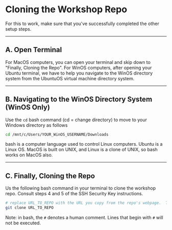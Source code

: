 # Cloning the Workshop Repo

For this to work, make sure that you've successfully completed the other setup steps. 

---

## A. Open Terminal

For MacOS computers, you can open your terminal and skip down to "Finally, Cloning the Repo".  For WinOS computers, after opening your Ubuntu terminal, we have to help you navigate to the WinOS directory system from the UbuntuOS virtual machine directory system.

---

## B. Navigating to the WinOS Directory System (WinOS Only)

Use the `cd` bash command (cd = change directory) to move to your Windows directory as follows

  ```bash
  cd /mnt/c/Users/YOUR_WinOS_USERNAME/Downloads
  ```
  
  bash is a computer language used to control Linux computers. Ubuntu is a Linux OS.  MacOS is built on UNIX, and Linux is a clone of UNIX, so bash works on MacOS also.
  
---

## C. Finally, Cloning the Repo

Us the following bash command in your terminal to clone the workshop repo.  Consult steps 4 and 5 of the SSH Security Key instructions.

  ```bash
  # replace URL_TO_REPO with the URL you copy from the repo's webpage.  There is a green "Code" button that you select, then select "SSH", then copy the URL.
  git clone URL_TO_REPO
  ```
  
Note: in bash, the `#` denotes a human comment.  Lines that begin with `#` will not be executed.

